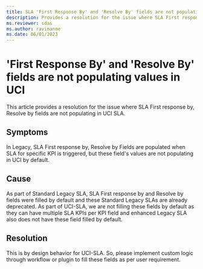 ```yaml
---
title: SLA 'First Response By' and 'Resolve By' fields are not populating values in UCI.
description: Provides a resolution for the issue where SLA First response by, Resolve by fields are not populating in UCI SLA.
ms.reviewer: sdas
ms.author: ravimanne
ms.date: 06/01/2023
---
```

# 'First Response By' and 'Resolve By' fields are not populating values in UCI

This article provides a resolution for the issue where SLA First response by, Resolve by fields are not populating in UCI SLA.

## Symptoms

In Legacy,  SLA First response by, Resolve by Fields are populated when SLA for specific KPI is triggered, but these field's values are not populating in UCI by default.

## Cause

As part of Standard Legacy SLA, SLA First response by and Resolve by fields were filled by default and these Standard Legacy SLAs are already deprecated. As part of UCI-SLA, we are not filling these fields by default as they can have multiple SLA KPIs per KPI field and enhanced Legacy SLA also does not have these field filled by default.

## Resolution

This is by design behavior for UCI-SLA. So, please implement custom logic through workflow or plugin to fill these fields as per user requirement.